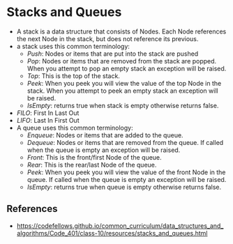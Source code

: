 # Stacks and Queues 

- A stack is a data structure that consists of Nodes. Each Node references the next Node in the stack, but does not reference its previous.
- a stack uses this common terminology:
    - *Push*: Nodes or items that are put into the stack are pushed
    - *Pop*: Nodes or items that are removed from the stack are popped. When you attempt to pop an empty stack an exception will be raised.
    - *Top*: This is the top of the stack.
    - *Peek*: When you peek you will view the value of the top Node in the stack. When you attempt to peek an empty stack an exception will be raised.
    - *IsEmpty*: returns true when stack is empty otherwise returns false.
- *FILO*: First In Last Out
- *LIFO*: Last In First Out
- A queue uses this common terminology:
    - *Enqueue*: Nodes or items that are added to the queue.
    - *Dequeue*: Nodes or items that are removed from the queue. If called when the queue is empty an exception will be raised.
    - *Front*: This is the front/first Node of the queue.
    - *Rear*: This is the rear/last Node of the queue.
    - *Peek*: When you peek you will view the value of the front Node in the queue. If called when the queue is empty an exception will be raised.
    - *IsEmpty*: returns true when queue is empty otherwise returns false.

## References

- https://codefellows.github.io/common_curriculum/data_structures_and_algorithms/Code_401/class-10/resources/stacks_and_queues.html 
